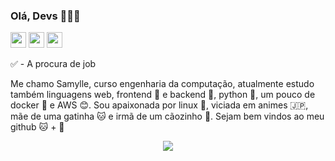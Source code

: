 ### Olá, Devs 🌈👋🏻

<p><a href="https://twitter.com/samyevel"><img src="https://img.shields.io/badge/-twitter-blueviolet" height=25></a> <a href="https://www.linkedin.com/in/samylle-sales-4407a9160/"><img src="https://img.shields.io/badge/-Linkedin-blue" height=25></a>  <a href="https://www.samyev.me/"><img src="https://img.shields.io/badge/samyev-.me-violet" height=25></a></p>

✅ - A procura de job

Me chamo Samylle, curso engenharia da computação, atualmente estudo também linguagens web, frontend 🦄 e backend 🐴, python 🐍, um pouco de docker 🐳 e AWS 😊. Sou apaixonada por linux 🐧, viciada em animes 🇯🇵, mãe de uma gatinha 🐱 e irmã de um cãozinho 🐶. Sejam bem vindos ao meu github 🐱 + 🐙
 
<p align="center"><img src="https://4.bp.blogspot.com/-4bfB7R9-HQk/WN0E7_pfj5I/AAAAAAAAa-k/otCFwuYwQKMJbN6JPpEjxfYhnR8aQr43QCLcB/s1600/20%2BGifs%2BStar%2BWars%2B3.gif"></p>
